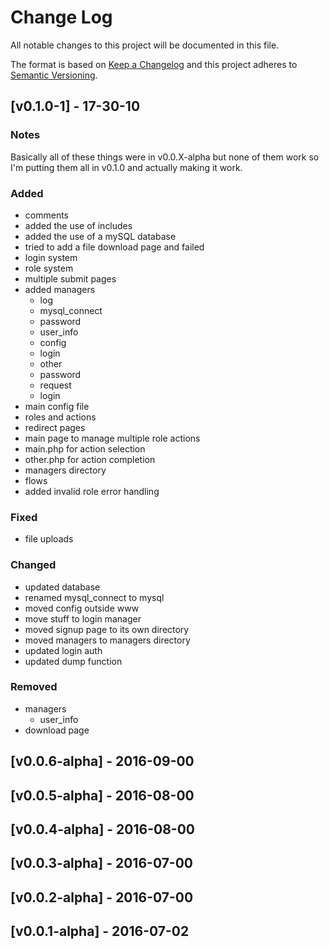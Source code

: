 # Change Log

All notable changes to this project will be documented in this file.

The format is based on [Keep a Changelog](http://keepachangelog.com/en/1.0.0/)
and this project adheres to [Semantic Versioning](http://semver.org/spec/v2.0.0.html).

## [v0.1.0-1] - 17-30-10
### Notes
Basically all of these things were in v0.0.X-alpha but none of them work so I'm putting them all in v0.1.0 and actually making it work.

### Added
 - comments
 - added the use of includes
 - added the use of a mySQL database
 - tried to add a file download page and failed
 - login system
 - role system
 - multiple submit pages
 - added managers
   - log
   - mysql_connect
   - password
   - user_info
   - config
   - login
   - other
   - password
   - request
   - login
 - main config file
 - roles and actions
 - redirect pages
 - main page to manage multiple role actions
 - main.php for action selection
 - other.php for action completion
 - managers directory
 - flows
 - added invalid role error handling

### Fixed
 - file uploads

### Changed
 - updated database
 - renamed mysql_connect to mysql
 - moved config outside www
 - move stuff to login manager
 - moved signup page to its own directory
 - moved managers to managers directory
 - updated login auth
 - updated dump function

### Removed
 - managers
   - user_info
 - download page


## [v0.0.6-alpha] - 2016-09-00

## [v0.0.5-alpha] - 2016-08-00

## [v0.0.4-alpha] - 2016-08-00

## [v0.0.3-alpha] - 2016-07-00

## [v0.0.2-alpha] - 2016-07-00

## [v0.0.1-alpha] - 2016-07-02
